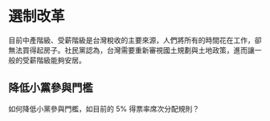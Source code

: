 # 選制改革

目前中產階級、受薪階級是台灣稅收的主要來源，人們將所有的時間花在工作，卻無法買得起房子。社民黨認為，台灣需要重新審視國土規劃與土地政策，進而讓一般的受薪階級能夠安居。

## 降低小黨參與門檻

如何降低小黨參與門檻，如目前的 5% 得票率席次分配規則？
